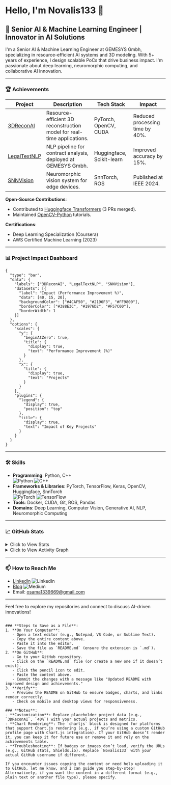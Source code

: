 
# Hello, I'm Novalis133 👋

## 🤖 Senior AI & Machine Learning Engineer | Innovator in AI Solutions

I'm a Senior AI & Machine Learning Engineer at GEMESYS Gmbh, specializing in resource-efficient AI systems and 3D modeling. With 5+ years of experience, I design scalable PoCs that drive business impact. I'm passionate about deep learning, neuromorphic computing, and collaborative AI innovation.

---

### 🏆 Achievements

| Project | Description | Tech Stack | Impact |
|---------|-------------|------------|--------|
| [3DReconAI](https://github.com/Novalis133/3DReconAI) | Resource-efficient 3D reconstruction model for real-time applications. | PyTorch, OpenCV, CUDA | Reduced processing time by 40%. |
| [LegalTextNLP](https://github.com/Novalis133/LegalTextNLP) | NLP pipeline for contract analysis, deployed at GEMESYS Gmbh. | Huggingface, Scikit-learn | Improved accuracy by 15%. |
| [SNNVision](https://github.com/Novalis133/SNNVision) | Neuromorphic vision system for edge devices. | SnnTorch, ROS | Published at IEEE 2024. |

**Open-Source Contributions**:
- Contributed to [Huggingface Transformers](https://github.com/huggingface/transformers) (3 PRs merged).
- Maintained [OpenCV-Python](https://github.com/opencv/opencv-python) tutorials.

**Certifications**:
- Deep Learning Specialization (Coursera)
- AWS Certified Machine Learning (2023)

---

### 📊 Project Impact Dashboard

```chartjs
{
  "type": "bar",
  "data": {
    "labels": ["3DReconAI", "LegalTextNLP", "SNNVision"],
    "datasets": [{
      "label": "Impact (Performance Improvement %)",
      "data": [40, 15, 20],
      "backgroundColor": ["#4CAF50", "#2196F3", "#FF9800"],
      "borderColor": ["#388E3C", "#1976D2", "#F57C00"],
      "borderWidth": 1
    }]
  },
  "options": {
    "scales": {
      "y": {
        "beginAtZero": true,
        "title": {
          "display": true,
          "text": "Performance Improvement (%)"
        }
      },
      "x": {
        "title": {
          "display": true,
          "text": "Projects"
        }
      }
    },
    "plugins": {
      "legend": {
        "display": true,
        "position": "top"
      },
      "title": {
        "display": true,
        "text": "Impact of Key Projects"
      }
    }
  }
}
```

---

### 🛠️ Skills

- **Programming**: Python, C++  
  ![Python](https://img.shields.io/badge/Python-3776AB?logo=python&logoColor=white)
  ![C++](https://img.shields.io/badge/C++-00599C?logo=c%2B%2B&logoColor=white)
- **Frameworks & Libraries**: PyTorch, TensorFlow, Keras, OpenCV, Huggingface, SnnTorch  
  ![PyTorch](https://img.shields.io/badge/PyTorch-EE4C2C?logo=pytorch&logoColor=white)
  ![TensorFlow](https://img.shields.io/badge/TensorFlow-FF6F00?logo=tensorflow&logoColor=white)
- **Tools**: Docker, CUDA, Git, ROS, Pandas  
- **Domains**: Deep Learning, Computer Vision, Generative AI, NLP, Neuromorphic Computing

---

### 📈 GitHub Stats

<details>
  <summary>Click to View Stats</summary>
  <p align="center">
    <img src="https://github-readme-stats.vercel.app/api?username=Novalis133&show_icons=true&theme=dark" alt="GitHub Stats" />
    <img src="https://github-readme-stats.vercel.app/api/top-langs/?username=Novalis133&layout=compact&theme=dark" alt="Top Languages" />
  </p>
</details>

<details>
  <summary>Click to View Activity Graph</summary>
  <p align="center">
    <img src="https://github-readme-activity-graph.vercel.app/graph?username=novalis133&bg_color=1a1b27&color=708090&line=24292e&point=24292e&area=true&hide_border=true" alt="Activity Graph" />
  </p>
</details>

---

### 📫 How to Reach Me

- [LinkedIn](https://www.linkedin.com/in/osamat339669/) ![LinkedIn](https://img.shields.io/badge/LinkedIn-Connect-blue?logo=linkedin)
- [Blog](https://medium.com/@osama1339669) ![Medium](https://img.shields.io/badge/Medium-Read-black?logo=medium)
- Email: osama1339669@gmail.com

---

Feel free to explore my repositories and connect to discuss AI-driven innovations!
```

### **Steps to Save as a File**:
1. **On Your Computer**:
   - Open a text editor (e.g., Notepad, VS Code, or Sublime Text).
   - Copy the entire content above.
   - Paste it into the editor.
   - Save the file as `README.md` (ensure the extension is `.md`).
2. **On GitHub**:
   - Go to your GitHub repository.
   - Click on the `README.md` file (or create a new one if it doesn’t exist).
   - Click the pencil icon to edit.
   - Paste the content above.
   - Commit the changes with a message like "Updated README with improved design and achievements."
3. **Verify**:
   - Preview the README on GitHub to ensure badges, charts, and links render correctly.
   - Check on mobile and desktop views for responsiveness.

### **Notes**:
- **Customization**: Replace placeholder project data (e.g., `3DReconAI`, `40%`) with your actual projects and metrics.
- **Chart Rendering**: The `chartjs` block is designed for platforms that support Chart.js rendering (e.g., if you’re using a custom GitHub profile page with Chart.js integration). If your GitHub doesn’t render it, you can keep it for future use or remove it and rely on the achievements table.
- **Troubleshooting**: If badges or images don’t load, verify the URLs (e.g., GitHub stats, Shields.io). Replace `Novalis133` with your actual GitHub username if different.

If you encounter issues copying the content or need help uploading it to GitHub, let me know, and I can guide you step-by-step! Alternatively, if you want the content in a different format (e.g., plain text or another file type), please specify.

